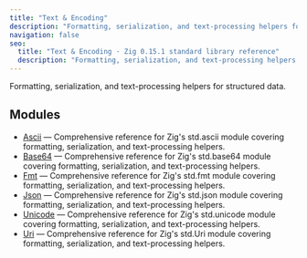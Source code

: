 ```yaml
---
title: "Text & Encoding"
description: "Formatting, serialization, and text-processing helpers for structured data."
navigation: false
seo:
  title: "Text & Encoding · Zig 0.15.1 standard library reference"
  description: "Formatting, serialization, and text-processing helpers for structured data."
---
```


Formatting, serialization, and text-processing helpers for structured data.

## Modules

- [Ascii](./ascii) — Comprehensive reference for Zig's std.ascii module covering formatting, serialization, and text-processing helpers.
- [Base64](./base64) — Comprehensive reference for Zig's std.base64 module covering formatting, serialization, and text-processing helpers.
- [Fmt](./fmt) — Comprehensive reference for Zig's std.fmt module covering formatting, serialization, and text-processing helpers.
- [Json](./json) — Comprehensive reference for Zig's std.json module covering formatting, serialization, and text-processing helpers.
- [Unicode](./unicode) — Comprehensive reference for Zig's std.unicode module covering formatting, serialization, and text-processing helpers.
- [Uri](./uri) — Comprehensive reference for Zig's std.Uri module covering formatting, serialization, and text-processing helpers.
